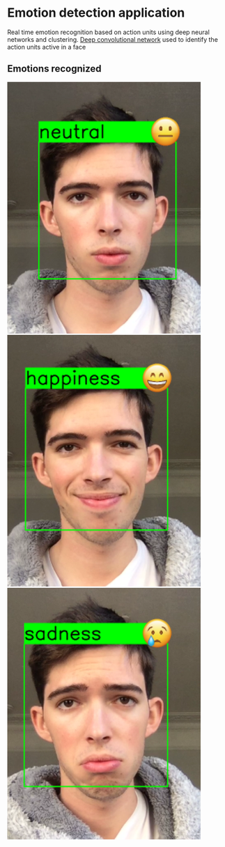 # Emotion detection application
Real time emotion recognition based on action units using deep neural networks and clustering. 
[Deep convolutional network](https://mega.nz/#!9wYUFQra!UJ6tMEUWOe917BE-YpCIYAISnTGf8RfXhFLwdsmzeCE) used to identify the action units active in a face

## Emotions recognized
![neutral | 30%](https://raw.githubusercontent.com/pablolluchr/emotion-detection-app/master/preview/neutral.png)
![happiness](https://raw.githubusercontent.com/pablolluchr/emotion-detection-app/master/preview/happiness.png)
![sadness](https://raw.githubusercontent.com/pablolluchr/emotion-detection-app/master/preview/sadness.png)
